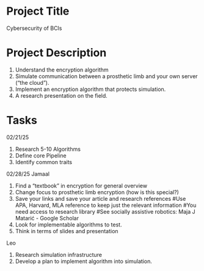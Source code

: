 # Project Title
Cybersecurity of BCIs
# Project Description
1. Understand the encryption algorithm
2. Simulate communication between a prosthetic limb and your own server (“the cloud”).
3. Implement an encryption algorithm that protects simulation.
4. A research presentation on the field.

# Tasks
02/21/25
1. Research 5-10 Algorithms
2. Define core Pipeline
3. Identify common traits

02/28/25
Jamaal
1. Find a “textbook” in encryption for general overview
2. Change focus to prosthetic limb encryption (how is this special?)
3. Save your links and save your article and research references
#Use APA, Harvard, MLA reference to keep just the relevant information
#You need access to research library 
#See socially assistive robotics: Maja J Matarić - Google Scholar
4. Look for implementable algorithms to test.
5. Think in terms of slides and presentation

Leo
1. Research simulation infrastructure
2. Develop a plan to implement algorithm into simulation. 


